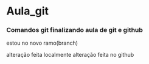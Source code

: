 # Aula_git
### Comandos git  finalizando aula de git e github


estou no novo ramo(branch)


alteração feita localmente 
alteração feita no github
